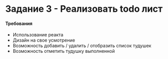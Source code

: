 # Задание 3 - Реализовать todo лист

#### Требования

- Использование реакта
- Дизайн на свое усмотрение
- Возможность добавить / удалить / отобразить список тудушек
- Возможность отметить тудушку выполненной